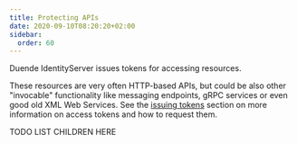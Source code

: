 ```yaml
---
title: Protecting APIs
date: 2020-09-10T08:20:20+02:00
sidebar:
  order: 60
---
```



Duende IdentityServer issues tokens for accessing resources.

These resources are very often HTTP-based APIs, but could be also other "invocable" functionality like messaging endpoints, gRPC services or even good old XML Web Services. See the [issuing tokens](/identityserver/v7/tokens) section on more information on access tokens and how to request them.

TODO LIST CHILDREN HERE

